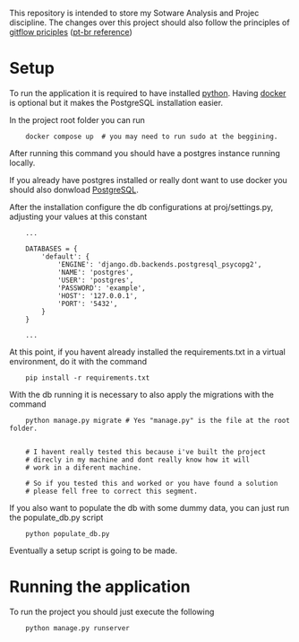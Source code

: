 This repository is intended to store my Sotware Analysis and Projec discipline. The changes over this project should also follow the principles of [gitflow priciples](https://www.atlassian.com/git/tutorials/comparing-workflows/gitflow-workflow) ([pt-br reference](https://www.alura.com.br/artigos/git-flow-o-que-e-como-quando-utilizar?srsltid=AfmBOopWBO8J2FISCs6m2N_ZMv6-x_oAnNZbJDzfPoWzUoW4gXzzhAvD))

# Setup

To run the application it is required to have installed [python](https://www.python.org/). Having [docker](https://www.docker.com/) is optional but it makes the PostgreSQL installation easier.

In the project root folder you can run 

```
    docker compose up  # you may need to run sudo at the beggining.
```

After running this command you should have a postgres instance running locally.

If you already have postgres installed or really dont want to use docker you should also donwload [PostgreSQL](https://www.postgresql.org/download/).

After the installation configure the db configurations at proj/settings.py, adjusting your values at this constant

```
    ...

    DATABASES = {
        'default': {
            'ENGINE': 'django.db.backends.postgresql_psycopg2',
            'NAME': 'postgres', 
            'USER': 'postgres',
            'PASSWORD': 'example',
            'HOST': '127.0.0.1', 
            'PORT': '5432',
        }
    }

    ...
```

At this point, if you havent already installed the requirements.txt in a virtual environment, do it with the command

```
    pip install -r requirements.txt
```

With the db running it is necessary to also apply the migrations with the command

```
    python manage.py migrate # Yes "manage.py" is the file at the root folder.

    
    # I havent really tested this because i've built the project
    # direcly in my machine and dont really know how it will
    # work in a diferent machine.

    # So if you tested this and worked or you have found a solution
    # please fell free to correct this segment.
```

If you also want to populate the db with some dummy data, you can just run the populate_db.py script


```
    python populate_db.py
```

Eventually a setup script is going to be made.

# Running the application

To run the project you should just execute the following

```
    python manage.py runserver
```